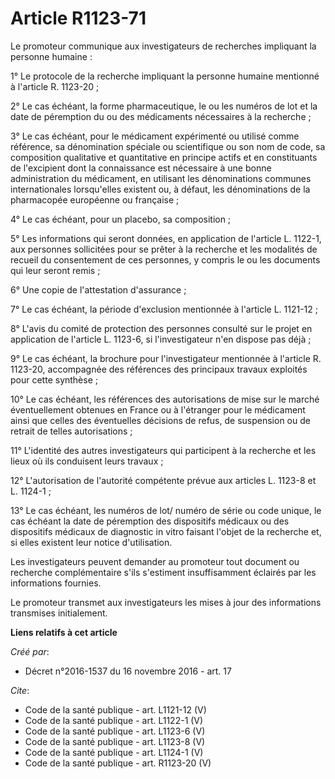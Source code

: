 # Article R1123-71

Le promoteur communique aux investigateurs de recherches impliquant la personne humaine : 

1° Le protocole de la recherche impliquant la personne humaine mentionné à l'article R. 1123-20 ; 

2° Le cas échéant, la forme pharmaceutique, le ou les numéros de lot et la date de péremption du ou des médicaments
nécessaires à la recherche ; 

3° Le cas échéant, pour le médicament expérimenté ou utilisé comme référence, sa dénomination spéciale ou scientifique ou son
nom de code, sa composition qualitative et quantitative en principe actifs et en constituants de l'excipient dont la
connaissance est nécessaire à une bonne administration du médicament, en utilisant les dénominations communes internationales
lorsqu'elles existent ou, à défaut, les dénominations de la pharmacopée européenne ou française ; 

4° Le cas échéant, pour un placebo, sa composition ; 

5° Les informations qui seront données, en application de l'article L. 1122-1, aux personnes sollicitées pour se prêter à la
recherche et les modalités de recueil du consentement de ces personnes, y compris le ou les documents qui leur seront
remis ; 

6° Une copie de l'attestation d'assurance ; 

7° Le cas échéant, la période d'exclusion mentionnée à l'article L. 1121-12 ; 

8° L'avis du comité de protection des personnes consulté sur le projet en application de l'article L. 1123-6, si
l'investigateur n'en dispose pas déjà ; 

9° Le cas échéant, la brochure pour l'investigateur mentionnée à l'article R. 1123-20, accompagnée des références des
principaux travaux exploités pour cette synthèse ; 

10° Le cas échéant, les références des autorisations de mise sur le marché éventuellement obtenues en France ou à l'étranger
pour le médicament ainsi que celles des éventuelles décisions de refus, de suspension ou de retrait de telles
autorisations ; 

11° L'identité des autres investigateurs qui participent à la recherche et les lieux où ils conduisent leurs travaux ; 

12° L'autorisation de l'autorité compétente prévue aux articles L. 1123-8 et L. 1124-1 ; 

13° Le cas échéant, les numéros de lot/ numéro de série ou code unique, le cas échéant la date de péremption des dispositifs
médicaux ou des dispositifs médicaux de diagnostic in vitro faisant l'objet de la recherche et, si elles existent leur notice
d'utilisation. 

Les investigateurs peuvent demander au promoteur tout document ou recherche complémentaire s'ils s'estiment insuffisamment
éclairés par les informations fournies. 

Le promoteur transmet aux investigateurs les mises à jour des informations transmises initialement.

**Liens relatifs à cet article**

_Créé par_:

  - Décret n°2016-1537 du 16 novembre 2016 - art. 17

_Cite_:

  - Code de la santé publique - art. L1121-12 (V)
  - Code de la santé publique - art. L1122-1 (V)
  - Code de la santé publique - art. L1123-6 (V)
  - Code de la santé publique - art. L1123-8 (V)
  - Code de la santé publique - art. L1124-1 (V)
  - Code de la santé publique - art. R1123-20 (V)
